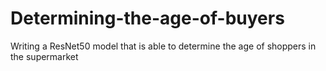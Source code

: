 # Determining-the-age-of-buyers
Writing a ResNet50 model that is able to determine the age of shoppers in the supermarket
